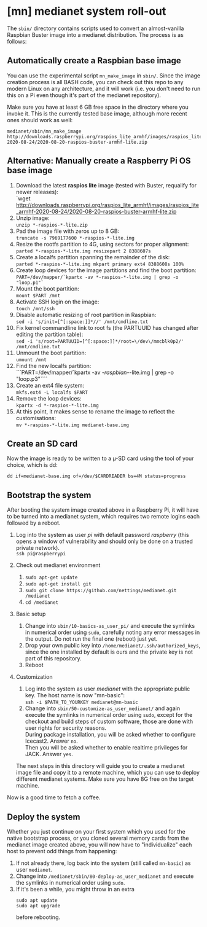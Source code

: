 # [mn] medianet system roll-out

The `sbin/` directory contains scripts used to convert an almost-vanilla
Raspbian Buster image into a medianet distribution. The process is as follows:

## Automatically create a Raspbian base image
You can use the experimental script `mn_make_image` in `sbin/`. Since the
image creation process is all BASH code, you can check out this repo to any
modern Linux on any architecture, and it will work (i.e. you don't need to run
this on a Pi even though it's part of the medianet repository).

Make sure you have at least 6 GB free space in the directory where you invoke it.
This is the currently tested base image, although more recent ones should
work as well:
```
medianet/sbin/mn_make_image http://downloads.raspberrypi.org/raspios_lite_armhf/images/raspios_lite_armhf-2020-08-24/2020-08-20-raspios-buster-armhf-lite.zip
```

## Alternative: Manually create a Raspberry Pi OS base image
1. Download the latest **raspios lite** image (tested with Buster, requalify
for newer releases):  
`wget http://downloads.raspberrypi.org/raspios_lite_armhf/images/raspios_lite_armhf-2020-08-24/2020-08-20-raspios-buster-armhf-lite.zip
1. Unzip image:  
`unzip *-raspios-*-lite.zip`
1. Pad the image file with zeros up to 8 GB:  
`truncate -s 7969177600 *-raspios-*-lite.img`
1. Resize the rootfs partition to 4G, using sectors for proper alignment:  
`parted *-raspios-*-lite.img resizepart 2 8388607s`
1. Create a localfs partition spanning the remainder of the disk:  
`parted *-raspios-*-lite.img mkpart primary ext4 8388608s 100%`
1. Create loop devices for the image partitions and find the boot partition:  
```PART=/dev/mapper/`kpartx -av *-raspios-*-lite.img | grep -o "loop.p1"` ```
1. Mount the boot partition:  
`mount $PART /mnt`
1. Activate SSH login on the image:   
`touch /mnt/ssh`
1. Disable automatic resizing of root partition in Raspbian:  
`sed -i 's/init=[^[:space:]]*//' /mnt/cmdline.txt`
1. Fix kernel commandline link to root fs (the PARTUUID has changed after
editing the partition table):  
`sed -i 's/root=PARTUUID=[^[:space:]]*/root=\/dev\/mmcblk0p2/' /mnt/cmdline.txt`
1. Unmount the boot partition:  
`umount /mnt`
1. Find the new localfs partition:  
```PART=/dev/mapper/`kpartx -av *-raspbian-*-lite.img | grep -o "loop.p3"````
1. Create an ext4 file system:  
`mkfs.ext4 -L localfs $PART`
1. Remove the loop devices:  
`kpartx -d *-raspios-*-lite.img`
1. At this point, it makes sense to rename the image to reflect the
customisations:  
`mv *-raspios-*-lite.img medianet-base.img`

## Create an SD card
Now the image is ready to be written to a µ-SD card using the tool of your
choice, which is dd:
```
dd if=medianet-base.img of=/dev/$CARDREADER bs=4M status=progress
```

## Bootstrap the system
After booting the system image created above in a Raspberry Pi, it will have
to be turned into a medianet system, which requires two remote logins each
followed by a reboot.

1. Log into the system as user *pi* with default password *raspberry* (this
opens a window of vulnerability and should only be done on a trusted private
network).  
`ssh pi@raspberrypi`
1. Check out medianet environment
   1. `sudo apt-get update`
   1. `sudo apt-get install git`
   1. `sudo git clone https://github.com/nettings/medianet.git /medianet`
   1. `cd /medianet`
1. Basic setup
   1. Change into `sbin/10-basics-as_user_pi/` and execute the symlinks in
numerical order using ```sudo```, carefully noting any error messages in the
output. Do not run the final one (reboot) just yet.
   1. Drop your own public key into `/home/medianet/.ssh/authorized_keys`,
since the one installed by default is ours and the private key is not part of
this repository.
   1. Reboot
1. Customization
   1. Log into the system as user *medianet* with the appropriate public key.
The host name is now "mn-basic":  
   `ssh -i $PATH_TO_YOURKEY medianet@mn-basic`
   1. Change into `sbin/50-customize-as_user_medianet/` and again execute the
symlinks in numerical order using `sudo`, except for the checkout and build
steps of custom software, those are done with user rights for security reasons.  
   During package installation, you will be asked whether to configure
Icecast2. Answer `no`.  
   Then you will be asked whether to enable realtime privileges for JACK.
Answer `yes`.

   The next steps in this directory will guide you to create a medianet image
file and copy it to a remote machine, which you can use to deploy different
medianet systems. Make sure you have 8G free on the target machine.

Now is a good time to fetch a coffee.

## Deploy the system
Whether you just continue on your first system which you used for the native
bootstrap process, or you cloned several memory cards from the medianet
image created above, you will now have to "individualize" each host to
prevent odd things from happening:

   1. If not already there, log back into the system (still called
`mn-basic`) as user `medianet`.
   1. Change into `/medianet/sbin/80-deploy-as_user_medianet` and execute the
symlinks in numerical order using `sudo`.
   1. If it's been a while, you might throw in an extra  
      ```
      sudo apt update
      sudo apt upgrade
      ```
      before rebooting.
